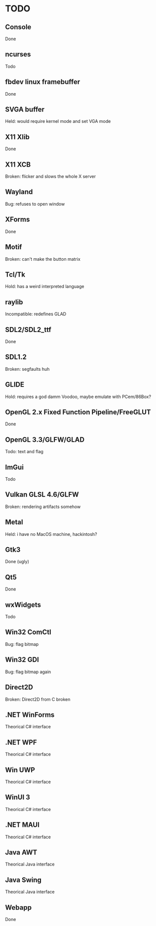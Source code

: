 # TODO

## Console
Done
## ncurses
Todo
## fbdev linux framebuffer
Done
## SVGA buffer
Held: would require kernel mode and set VGA mode
## X11 Xlib
Done
## X11 XCB
Broken: flicker and slows the whole X server
## Wayland
Bug: refuses to open window
## XForms
Done
## Motif
Broken: can't make the button matrix
## Tcl/Tk
Hold: has a weird interpreted language
## raylib
Incompatible: redefines GLAD
## SDL2/SDL2_ttf
Done
## SDL1.2
Broken: segfaults huh
## GLIDE
Hold: requires a god damm Voodoo, maybe emulate with PCem/86Box?
## OpenGL 2.x Fixed Function Pipeline/FreeGLUT
Done
## OpenGL 3.3/GLFW/GLAD
Todo: text and flag
## ImGui
Todo
## Vulkan GLSL 4.6/GLFW
Broken: rendering artifacts somehow
## Metal
Held: i have no MacOS machine, hackintosh?
## Gtk3
Done (ugly)
## Qt5
Done
## wxWidgets
Todo
## Win32 ComCtl
Bug: flag bitmap
## Win32 GDI
Bug: flag bitmap again
## Direct2D
Broken: Direct2D from C broken
## .NET WinForms
Theorical C# interface
## .NET WPF
Theorical C# interface
## Win UWP
Theorical C# interface
## WinUI 3
Theorical C# interface
## .NET MAUI
Theorical C# interface
## Java AWT
Theorical Java interface
## Java Swing
Theorical Java interface
## Webapp
Done
